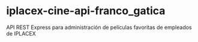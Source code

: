 # iplacex-cine-api-franco_gatica
API REST Express para administración de películas favoritas de empleados de IPLACEX

